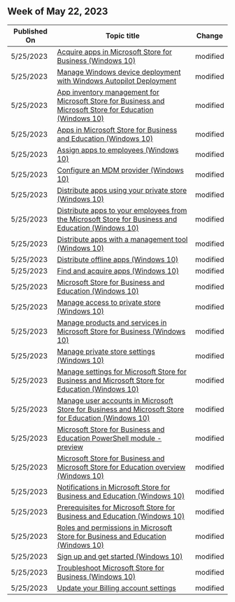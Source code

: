 <!-- This file is generated automatically each week. Changes made to this file will be overwritten.-->



## Week of May 22, 2023


| Published On |Topic title | Change |
|------|------------|--------|
| 5/25/2023 | [Acquire apps in Microsoft Store for Business (Windows 10)](/microsoft-store/acquire-apps-microsoft-store-for-business) | modified |
| 5/25/2023 | [Manage Windows device deployment with Windows Autopilot Deployment](/microsoft-store/add-profile-to-devices) | modified |
| 5/25/2023 | [App inventory management for Microsoft Store for Business and Microsoft Store for Education (Windows 10)](/microsoft-store/app-inventory-management-microsoft-store-for-business) | modified |
| 5/25/2023 | [Apps in Microsoft Store for Business and Education (Windows 10)](/microsoft-store/apps-in-microsoft-store-for-business) | modified |
| 5/25/2023 | [Assign apps to employees (Windows 10)](/microsoft-store/assign-apps-to-employees) | modified |
| 5/25/2023 | [Configure an MDM provider (Windows 10)](/microsoft-store/configure-mdm-provider-microsoft-store-for-business) | modified |
| 5/25/2023 | [Distribute apps using your private store (Windows 10)](/microsoft-store/distribute-apps-from-your-private-store) | modified |
| 5/25/2023 | [Distribute apps to your employees from the Microsoft Store for Business and Education (Windows 10)](/microsoft-store/distribute-apps-to-your-employees-microsoft-store-for-business) | modified |
| 5/25/2023 | [Distribute apps with a management tool (Windows 10)](/microsoft-store/distribute-apps-with-management-tool) | modified |
| 5/25/2023 | [Distribute offline apps (Windows 10)](/microsoft-store/distribute-offline-apps) | modified |
| 5/25/2023 | [Find and acquire apps (Windows 10)](/microsoft-store/find-and-acquire-apps-overview) | modified |
| 5/25/2023 | [Microsoft Store for Business and Education (Windows 10)](/microsoft-store/index) | modified |
| 5/25/2023 | [Manage access to private store (Windows 10)](/microsoft-store/manage-access-to-private-store) | modified |
| 5/25/2023 | [Manage products and services in Microsoft Store for Business (Windows 10)](/microsoft-store/manage-apps-microsoft-store-for-business-overview) | modified |
| 5/25/2023 | [Manage private store settings (Windows 10)](/microsoft-store/manage-private-store-settings) | modified |
| 5/25/2023 | [Manage settings for Microsoft Store for Business and Microsoft Store for Education (Windows 10)](/microsoft-store/manage-settings-microsoft-store-for-business) | modified |
| 5/25/2023 | [Manage user accounts in Microsoft Store for Business and Microsoft Store for Education (Windows 10)](/microsoft-store/manage-users-and-groups-microsoft-store-for-business) | modified |
| 5/25/2023 | [Microsoft Store for Business and Education PowerShell module - preview](/microsoft-store/microsoft-store-for-business-education-powershell-module) | modified |
| 5/25/2023 | [Microsoft Store for Business and Microsoft Store for Education overview (Windows 10)](/microsoft-store/microsoft-store-for-business-overview) | modified |
| 5/25/2023 | [Notifications in Microsoft Store for Business and Education (Windows 10)](/microsoft-store/notifications-microsoft-store-business) | modified |
| 5/25/2023 | [Prerequisites for Microsoft Store for Business and Education (Windows 10)](/microsoft-store/prerequisites-microsoft-store-for-business) | modified |
| 5/25/2023 | [Roles and permissions in Microsoft Store for Business and Education (Windows 10)](/microsoft-store/roles-and-permissions-microsoft-store-for-business) | modified |
| 5/25/2023 | [Sign up and get started (Windows 10)](/microsoft-store/sign-up-microsoft-store-for-business-overview) | modified |
| 5/25/2023 | [Troubleshoot Microsoft Store for Business (Windows 10)](/microsoft-store/troubleshoot-microsoft-store-for-business) | modified |
| 5/25/2023 | [Update your Billing account settings](/microsoft-store/update-microsoft-store-for-business-account-settings) | modified |
